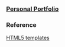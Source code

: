 
### [Personal Portfolio](https://suryajayaraman.github.io/)

### Reference
[HTML5 templates](https://html5up.net/)

